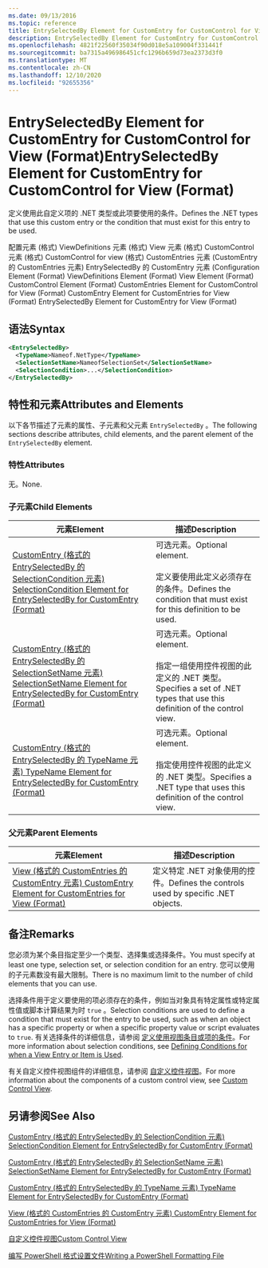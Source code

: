 ```yaml
---
ms.date: 09/13/2016
ms.topic: reference
title: EntrySelectedBy Element for CustomEntry for CustomControl for View (Format)
description: EntrySelectedBy Element for CustomEntry for CustomControl for View (Format)
ms.openlocfilehash: 4821f22560f35034f90d018e5a109004f331441f
ms.sourcegitcommit: ba7315a496986451cfc1296b659d73ea2373d3f0
ms.translationtype: MT
ms.contentlocale: zh-CN
ms.lasthandoff: 12/10/2020
ms.locfileid: "92655356"
---
```

# <a name="entryselectedby-element-for-customentry-for-customcontrol-for-view-format"></a><span data-ttu-id="e7f46-103">EntrySelectedBy Element for CustomEntry for CustomControl for View (Format)</span><span class="sxs-lookup"><span data-stu-id="e7f46-103">EntrySelectedBy Element for CustomEntry for CustomControl for View (Format)</span></span>

<span data-ttu-id="e7f46-104">定义使用此自定义项的 .NET 类型或此项要使用的条件。</span><span class="sxs-lookup"><span data-stu-id="e7f46-104">Defines the .NET types that use this custom entry or the condition that must exist for this entry to be used.</span></span>

<span data-ttu-id="e7f46-105">配置元素 (格式) ViewDefinitions 元素 (格式) View 元素 (格式) CustomControl 元素 (格式) CustomControl for view (格式) CustomEntries 元素 (CustomEntry 的 CustomEntries 元素) EntrySelectedBy 的 CustomEntry 元素 (</span><span class="sxs-lookup"><span data-stu-id="e7f46-105">Configuration Element (Format) ViewDefinitions Element (Format) View Element (Format) CustomControl Element (Format) CustomEntries Element for CustomControl for View (Format) CustomEntry Element for CustomEntries for View (Format) EntrySelectedBy Element for CustomEntry for View (Format)</span></span>

## <a name="syntax"></a><span data-ttu-id="e7f46-106">语法</span><span class="sxs-lookup"><span data-stu-id="e7f46-106">Syntax</span></span>

```xml
<EntrySelectedBy>
  <TypeName>Nameof.NetType</TypeName>
  <SelectionSetName>NameofSelectionSet</SelectionSetName>
  <SelectionCondition>...</SelectionCondition>
</EntrySelectedBy>
```

## <a name="attributes-and-elements"></a><span data-ttu-id="e7f46-107">特性和元素</span><span class="sxs-lookup"><span data-stu-id="e7f46-107">Attributes and Elements</span></span>

<span data-ttu-id="e7f46-108">以下各节描述了元素的属性、子元素和父元素 `EntrySelectedBy` 。</span><span class="sxs-lookup"><span data-stu-id="e7f46-108">The following sections describe attributes, child elements, and the parent element of the `EntrySelectedBy` element.</span></span>

### <a name="attributes"></a><span data-ttu-id="e7f46-109">特性</span><span class="sxs-lookup"><span data-stu-id="e7f46-109">Attributes</span></span>

<span data-ttu-id="e7f46-110">无。</span><span class="sxs-lookup"><span data-stu-id="e7f46-110">None.</span></span>

### <a name="child-elements"></a><span data-ttu-id="e7f46-111">子元素</span><span class="sxs-lookup"><span data-stu-id="e7f46-111">Child Elements</span></span>

|<span data-ttu-id="e7f46-112">元素</span><span class="sxs-lookup"><span data-stu-id="e7f46-112">Element</span></span>|<span data-ttu-id="e7f46-113">描述</span><span class="sxs-lookup"><span data-stu-id="e7f46-113">Description</span></span>|
|-------------|-----------------|
|[<span data-ttu-id="e7f46-114">CustomEntry (格式的 EntrySelectedBy 的 SelectionCondition 元素) </span><span class="sxs-lookup"><span data-stu-id="e7f46-114">SelectionCondition Element for EntrySelectedBy for CustomEntry (Format)</span></span>](./selectioncondition-element-for-entryselectedby-for-customcontrol-format.md)|<span data-ttu-id="e7f46-115">可选元素。</span><span class="sxs-lookup"><span data-stu-id="e7f46-115">Optional element.</span></span><br /><br /> <span data-ttu-id="e7f46-116">定义要使用此定义必须存在的条件。</span><span class="sxs-lookup"><span data-stu-id="e7f46-116">Defines the condition that must exist for this definition to be used.</span></span>|
|[<span data-ttu-id="e7f46-117">CustomEntry (格式的 EntrySelectedBy 的 SelectionSetName 元素) </span><span class="sxs-lookup"><span data-stu-id="e7f46-117">SelectionSetName Element for EntrySelectedBy for CustomEntry (Format)</span></span>](./selectionsetname-element-for-entryselectedby-for-customcontrol-for-view-format.md)|<span data-ttu-id="e7f46-118">可选元素。</span><span class="sxs-lookup"><span data-stu-id="e7f46-118">Optional element.</span></span><br /><br /> <span data-ttu-id="e7f46-119">指定一组使用控件视图的此定义的 .NET 类型。</span><span class="sxs-lookup"><span data-stu-id="e7f46-119">Specifies a set of .NET types that use this definition of the control view.</span></span>|
|[<span data-ttu-id="e7f46-120">CustomEntry (格式的 EntrySelectedBy 的 TypeName 元素) </span><span class="sxs-lookup"><span data-stu-id="e7f46-120">TypeName Element for EntrySelectedBy for CustomEntry (Format)</span></span>](./typename-element-for-selectioncondition-for-customcontrol-for-view-format.md)|<span data-ttu-id="e7f46-121">可选元素。</span><span class="sxs-lookup"><span data-stu-id="e7f46-121">Optional element.</span></span><br /><br /> <span data-ttu-id="e7f46-122">指定使用控件视图的此定义的 .NET 类型。</span><span class="sxs-lookup"><span data-stu-id="e7f46-122">Specifies a .NET type that uses this definition of the control view.</span></span>|

### <a name="parent-elements"></a><span data-ttu-id="e7f46-123">父元素</span><span class="sxs-lookup"><span data-stu-id="e7f46-123">Parent Elements</span></span>

|<span data-ttu-id="e7f46-124">元素</span><span class="sxs-lookup"><span data-stu-id="e7f46-124">Element</span></span>|<span data-ttu-id="e7f46-125">描述</span><span class="sxs-lookup"><span data-stu-id="e7f46-125">Description</span></span>|
|-------------|-----------------|
|[<span data-ttu-id="e7f46-126">View (格式的 CustomEntries 的 CustomEntry 元素) </span><span class="sxs-lookup"><span data-stu-id="e7f46-126">CustomEntry Element for CustomEntries for View (Format)</span></span>](./customentry-element-for-customentries-for-customcontrol-for-view-format.md)|<span data-ttu-id="e7f46-127">定义特定 .NET 对象使用的控件。</span><span class="sxs-lookup"><span data-stu-id="e7f46-127">Defines the controls used by specific .NET objects.</span></span>|

## <a name="remarks"></a><span data-ttu-id="e7f46-128">备注</span><span class="sxs-lookup"><span data-stu-id="e7f46-128">Remarks</span></span>

<span data-ttu-id="e7f46-129">您必须为某个条目指定至少一个类型、选择集或选择条件。</span><span class="sxs-lookup"><span data-stu-id="e7f46-129">You must specify at least one type, selection set, or selection condition for an entry.</span></span> <span data-ttu-id="e7f46-130">您可以使用的子元素数没有最大限制。</span><span class="sxs-lookup"><span data-stu-id="e7f46-130">There is no maximum limit to the number of child elements that you can use.</span></span>

<span data-ttu-id="e7f46-131">选择条件用于定义要使用的项必须存在的条件，例如当对象具有特定属性或特定属性值或脚本计算结果为时 `true` 。</span><span class="sxs-lookup"><span data-stu-id="e7f46-131">Selection conditions are used to define a condition that must exist for the entry to be used, such as when an object has a specific property or when a specific property value or script evaluates to `true`.</span></span> <span data-ttu-id="e7f46-132">有关选择条件的详细信息，请参阅 [定义使用视图条目或项的条件](./defining-conditions-for-displaying-data.md)。</span><span class="sxs-lookup"><span data-stu-id="e7f46-132">For more information about selection conditions, see [Defining Conditions for when a View Entry or Item is Used](./defining-conditions-for-displaying-data.md).</span></span>

<span data-ttu-id="e7f46-133">有关自定义控件视图组件的详细信息，请参阅 [自定义控件视图](./creating-custom-controls.md)。</span><span class="sxs-lookup"><span data-stu-id="e7f46-133">For more information about the components of a custom control view, see [Custom Control View](./creating-custom-controls.md).</span></span>

## <a name="see-also"></a><span data-ttu-id="e7f46-134">另请参阅</span><span class="sxs-lookup"><span data-stu-id="e7f46-134">See Also</span></span>

[<span data-ttu-id="e7f46-135">CustomEntry (格式的 EntrySelectedBy 的 SelectionCondition 元素) </span><span class="sxs-lookup"><span data-stu-id="e7f46-135">SelectionCondition Element for EntrySelectedBy for CustomEntry (Format)</span></span>](./selectioncondition-element-for-entryselectedby-for-customcontrol-format.md)

[<span data-ttu-id="e7f46-136">CustomEntry (格式的 EntrySelectedBy 的 SelectionSetName 元素) </span><span class="sxs-lookup"><span data-stu-id="e7f46-136">SelectionSetName Element for EntrySelectedBy for CustomEntry (Format)</span></span>](./selectionsetname-element-for-entryselectedby-for-customcontrol-for-view-format.md)

[<span data-ttu-id="e7f46-137">CustomEntry (格式的 EntrySelectedBy 的 TypeName 元素) </span><span class="sxs-lookup"><span data-stu-id="e7f46-137">TypeName Element for EntrySelectedBy for CustomEntry (Format)</span></span>](./typename-element-for-selectioncondition-for-customcontrol-for-view-format.md)

[<span data-ttu-id="e7f46-138">View (格式的 CustomEntries 的 CustomEntry 元素) </span><span class="sxs-lookup"><span data-stu-id="e7f46-138">CustomEntry Element for CustomEntries for View (Format)</span></span>](./customentry-element-for-customentries-for-customcontrol-for-view-format.md)

[<span data-ttu-id="e7f46-139">自定义控件视图</span><span class="sxs-lookup"><span data-stu-id="e7f46-139">Custom Control View</span></span>](./creating-custom-controls.md)

[<span data-ttu-id="e7f46-140">编写 PowerShell 格式设置文件</span><span class="sxs-lookup"><span data-stu-id="e7f46-140">Writing a PowerShell Formatting File</span></span>](./writing-a-powershell-formatting-file.md)
